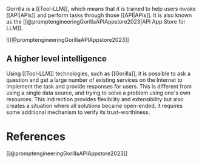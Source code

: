 Gorrilla is a [[Tool-LLM]], which means that it is trained to help users invoke [[API|APIs]] and perform tasks through those [[API|APIs]]. It is also known as the [[@promptengineeringGorillaAPIAppstore2023|API App Store for LLM]].

![[@promptengineeringGorillaAPIAppstore2023]]

## A higher level intelligence
Using [[Tool-LLM]] technologies, such as [[Gorilla]], it is possible to ask a question and get a large number of existing services on the Internet to implement the task and provide responses for users. This is different from using a single data source, and trying to solve a problem using one's own resources. This indirection provides flexibility and extensibility but also creates a situation where all solutions became open-ended, it requires some additional mechanism to verify its trust-worthiness.
# References
[[@promptengineeringGorillaAPIAppstore2023]]

